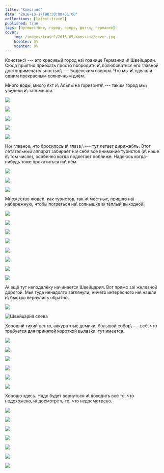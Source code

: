```yaml
---
title: "Констанс"
date: "2016-10-17T08:30:00+01:00"
collections: [latest-travel]
published: true
tags: [путешествие, город, озеро, фотки, германия]
cover:
    img: /images/travel/2016-05-konstanz/cover.jpg
    hcenter: 0%
    vcenter: 0%
---
```


Констанс\ --- это красивый город на\ границе Германии и\ Швейцарии. Сюда приятно 
приехать просто побродить и\ полюбоваться его главной 
достопримечательностью\ --- Боденским озером. Что мы и\ сделали одним прекрасным 
солнечным днём.

<!--more-->

Много воды, много яхт и\ Альпы на горизонте\ --- таким город мы\ увидели 
и\ запомнили.

![](/images/travel/2016-05-konstanz/impression-1.jpg)

![](/images/travel/2016-05-konstanz/impression-2.jpg)

![](/images/travel/2016-05-konstanz/impression-3.jpg)

![](/images/travel/2016-05-konstanz/impression-4.jpg)

![](/images/travel/2016-05-konstanz/impression-5.jpg)

Но\ главное, что бросилось в\ глаза,\ --- тут летает дирижабль. Этот летательный 
аппарат забирает на\ себя всё внимание туристов (и\ наше в\ том числе), особенно 
когда подлетает поближе. Надеюсь когда-нибудь тоже прокатиться на\ нём.

![](/images/travel/2016-05-konstanz/zeppelin-1.jpg)

![](/images/travel/2016-05-konstanz/zeppelin-2.jpg)

![](/images/travel/2016-05-konstanz/zeppelin-3.jpg)

Множество людей, как туристов, так и\ местных, пришло на\ набережную, чтобы 
погреться на\ солнышке в\ тёплый выходной.

![](/images/travel/2016-05-konstanz/people-1.jpg)

![](/images/travel/2016-05-konstanz/people-2.jpg)

![](/images/travel/2016-05-konstanz/people-3.jpg)

![](/images/travel/2016-05-konstanz/people-4.jpg)

![](/images/travel/2016-05-konstanz/people-5.jpg)

![](/images/travel/2016-05-konstanz/people-6.jpg)

![](/images/travel/2016-05-konstanz/people-7.jpg)

![](/images/travel/2016-05-konstanz/people-8.jpg)

А\ ещё тут неподалёку начинается Швейцария. Вот прямо за\ железной дорогой. 
Мы\ туда ненадолго заглянули, ничего интересного не\ нашли и\ быстро вернулись 
обратно.

![](/images/travel/2016-05-konstanz/schweiz-1.jpg)

![Швейцария слева](/images/travel/2016-05-konstanz/schweiz-2.jpg)

Хороший тихий центр, аккуратные домики, большой собор\ --- всё, что требуется 
для принятой короткой вылазки, тут имеется.

![](/images/travel/2016-05-konstanz/old-town-1.jpg)

![](/images/travel/2016-05-konstanz/old-town-2.jpg)

![](/images/travel/2016-05-konstanz/old-town-3.jpg)

![](/images/travel/2016-05-konstanz/old-town-4.jpg)

![](/images/travel/2016-05-konstanz/old-town-5.jpg)

![](/images/travel/2016-05-konstanz/old-town-6.jpg)

Хорошо здесь. Надо будет вернуться и\ доходить всё то, что недохожено, 
и\ досмотреть то, что недосмотрено.

![](/images/travel/2016-05-konstanz/end-1.jpg)

![](/images/travel/2016-05-konstanz/end-2.jpg)

![](/images/travel/2016-05-konstanz/end-3.jpg)

![](/images/travel/2016-05-konstanz/end-4.jpg)

![](/images/travel/2016-05-konstanz/end-5.jpg)

![](/images/travel/2016-05-konstanz/end-6.jpg)

![](/images/travel/2016-05-konstanz/end-7.jpg)
